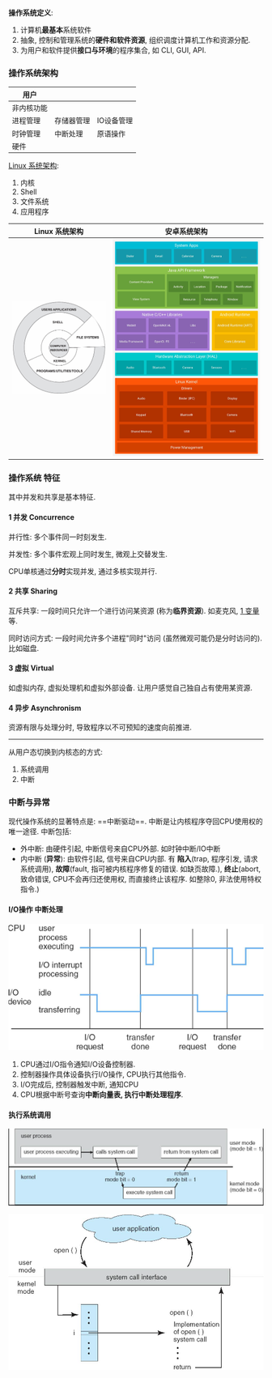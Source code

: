 **操作系统定义**:   
1. 计算机**最基本**系统软件
2. 抽象, 控制和管理系统的**硬件和软件资源**, 组织调度计算机工作和资源分配.
3. 为用户和软件提供**接口与环境**的程序集合, 如 CLI, GUI, API.

### 操作系统架构

| 用户       |            |            |
| ---------- | ---------- | ---------- |
| 非内核功能 |            |            |
| 进程管理   | 存储器管理 | IO设备管理 |
| 时钟管理   | 中断处理   | 原语操作   |
| 硬件           |            |            |

[Linux 系统架构](../linux.md):
1. 内核
2. Shell
3. 文件系统
4. 应用程序

| Linux 系统架构 | 安卓系统架构 |
| -------------- | ------------ |
|    ![\|200](../../attach/Pasted%20image%2020240429171126.png)            |  ![安卓系统五层架构\|200](../../attach/Pasted%20image%2020230620164006.png)            |


### 操作系统 特征
其中并发和共享是基本特征.

#### 1 并发 Concurrence

并行性: 多个事件同一时刻发生.

并发性: 多个事件宏观上同时发生, 微观上交替发生.

CPU单核通过**分时**实现并发, 通过多核实现并行.

#### 2 共享 Sharing

互斥共享: 一段时间只允许一个进行访问某资源 (称为**临界资源**). 如麦克风, [1 变量](../../Shell/sh/编程/1%20变量.md)等.

同时访问方式: 一段时间允许多个进程"同时"访问 (虽然微观可能仍是分时访问的). 比如磁盘.

#### 3 虚拟 Virtual

如虚拟内存, 虚拟处理机和虚拟外部设备. 让用户感觉自己独自占有使用某资源.

#### 4 异步 Asynchronism

资源有限与处理分时, 导致程序以不可预知的速度向前推进.

***

从用户态切换到内核态的方式:
1. 系统调用
2. 中断

### 中断与异常

现代操作系统的显著特点是: ==中断驱动==. 中断是让内核程序夺回CPU使用权的唯一途径. 中断包括:  
- 外中断: 由硬件引起, 中断信号来自CPU外部. 如时钟中断/IO中断
- 内中断 (**异常**): 由软件引起, 信号来自CPU内部. 有 **陷入**(trap, 程序引发, 请求系统调用), **故障**(fault, 指可被内核程序修复的错误. 如缺页故障.), **终止**(abort, 致命错误, CPU不会再归还使用权, 而直接终止该程序. 如整除0, 非法使用特权指令.)

#### I/O操作 中断处理

![|400](../../attach/Pasted%20image%2020230618230129.png)

1. CPU通过I/O指令通知I/O设备控制器.
2. 控制器操作具体设备执行I/O操作, CPU执行其他指令.
3. I/O完成后, 控制器触发中断, 通知CPU
4. CPU根据中断号查询**中断向量表, 执行中断处理程序**.

#### 执行系统调用

![|500](../../attach/Pasted%20image%2020230618231116.png)

![400](../../attach/Pasted%20image%2020230618231521.png)
